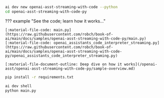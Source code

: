 ```bash title="Generate sample code"
ai dev new openai-asst-streaming-with-code --python
cd openai-asst-streaming-with-code-py
```

??? example "See the code; learn how it works..."

    [:material-file-code: main.py](https://raw.githubusercontent.com/robch/book-of-ai/main/docs/samples/openai-asst-streaming-with-code-py/main.py)  
    [:material-file-code: openai_assistants_code_interpreter_streaming.py](https://raw.githubusercontent.com/robch/book-of-ai/main/docs/samples/openai-asst-streaming-with-code-py/openai_assistants_code_interpreter_streaming.py)  

    [:material-file-document-outline: Deep dive on how it works](/openai-asst/openai-asst-streaming-with-code-py/sample-overview.md)  

```bash title="Install dependencies"
pip install -r requirements.txt
```

```bash title="Run the sample"
ai dev shell
python main.py
```
